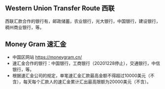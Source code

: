 
## Western Union Transfer Route 西联
西联汇款合作的银行有，邮政储蓄，农业银行，光大银行，中国银行，建设银行，稠州商业银行，等。
## Money Gram 速汇金
- 中国区网站 https://moneygram.cn/
- 速汇金合作的银行：中国银行，工商银行（20201228停止），交通银行，中信银行，等。
- 根据速汇金公司的规定，单笔速汇金汇款最高金额不得超过10000美元（不含），每天每个汇款人的速汇金累计汇出最高限额为20000美元（不含）。
